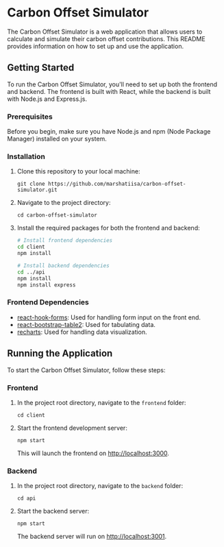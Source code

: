# Carbon Offset Simulator

The Carbon Offset Simulator is a web application that allows users to calculate and simulate their carbon offset contributions. This README provides information on how to set up and use the application.

## Getting Started

To run the Carbon Offset Simulator, you'll need to set up both the frontend and backend. The frontend is built with React, while the backend is built with Node.js and Express.js.

### Prerequisites

Before you begin, make sure you have Node.js and npm (Node Package Manager) installed on your system.

### Installation

1. Clone this repository to your local machine:

   ```
   git clone https://github.com/marshatiisa/carbon-offset-simulator.git
   ```

2. Navigate to the project directory:

   ```
   cd carbon-offset-simulator
   ```

3. Install the required packages for both the frontend and backend:

   ```bash
   # Install frontend dependencies
   cd client
   npm install

   # Install backend dependencies
   cd ../api
   npm install
   npm install express
    ```
### Frontend Dependencies

- [react-hook-forms](https://www.npmjs.com/package/react-hook-forms): Used for handling form input on the front end.
- [react-bootstrap-table2](https://www.npmjs.com/package/react-bootstrap-table2): Used for tabulating data.
- [recharts](https://www.npmjs.com/package/recharts): Used for handling data visualization.


## Running the Application

To start the Carbon Offset Simulator, follow these steps:

### Frontend

1. In the project root directory, navigate to the `frontend` folder:

   ```
   cd client
   ```

2. Start the frontend development server:

   ```
   npm start
   ```

   This will launch the frontend on [http://localhost:3000](http://localhost:3000).

### Backend

1. In the project root directory, navigate to the `backend` folder:

   ```
   cd api
   ```

2. Start the backend server:

   ```
   npm start
   ```

   The backend server will run on [http://localhost:3001](http://localhost:3001).


